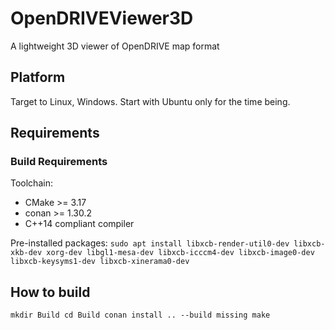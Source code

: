 # OpenDRIVEViewer3D
A lightweight 3D viewer of OpenDRIVE map format

## Platform
Target to Linux, Windows. Start with Ubuntu only for the time being.

## Requirements

### Build Requirements
Toolchain:
* CMake >= 3.17
* conan >= 1.30.2
* C++14 compliant compiler

Pre-installed packages:
`
sudo apt install libxcb-render-util0-dev libxcb-xkb-dev xorg-dev libgl1-mesa-dev libxcb-icccm4-dev libxcb-image0-dev libxcb-keysyms1-dev libxcb-xinerama0-dev
`

## How to build

`
mkdir Build
cd Build
conan install .. --build missing
make
`
